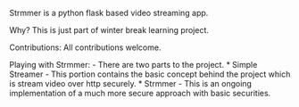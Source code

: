 Strmmer is a python flask based video streaming app.

Why?
 This is just part of winter break learning project.

Contributions: All contributions welcome.

Playing with Strmmer:
	- There are two parts to the project.
	* Simple Streamer
		- This portion contains the basic concept behind the project which is stream video over http securely.
	* Strmmer
		- This is an ongoing implementation of a much more secure approach with basic securities.